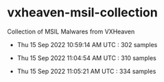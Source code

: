 # vxheaven-msil-collection
Collection of MSIL Malwares from VXHeaven

- Thu 15 Sep 2022 10:59:14 AM UTC  :  302 samples

- Thu 15 Sep 2022 11:04:54 AM UTC  :  310 samples

- Thu 15 Sep 2022 11:05:21 AM UTC  :  334 samples
